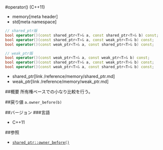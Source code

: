 #operator() (C++11)
* memory[meta header]
* std[meta namespace]

```cpp
// shared_ptr版
bool operator()(const shared_ptr<T>& a, const shared_ptr<T>& b) const;
bool operator()(const shared_ptr<T>& a, const weak_ptr<T>& b) const;
bool operator()(const weak_ptr<T>& a, const shared_ptr<T>& b) const;

// weak_ptr版
bool operator()(const weak_ptr<T>& a, const weak_ptr<T>& b) const;
bool operator()(const shared_ptr<T>& a, const weak_ptr<T>& b) const;
bool operator()(const weak_ptr<T>& a, const shared_ptr<T>& b) const;
```
* shared_ptr[link /reference/memory/shared_ptr.md]
* weak_ptr[link /reference/memory/weak_ptr.md]

##概要
所有権ベースでの小なり比較を行う。


##戻り値
`a.owner_before(b)`


##バージョン
###言語
- C++11

##参照
- [`shared_ptr::owner_before()`](/reference/memory/shared_ptr/owner_before.md)

